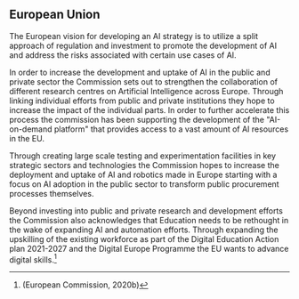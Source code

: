 ## European Union

The European vision for developing an AI strategy is to utilize a split approach of regulation and investment to promote the development of AI and address the risks associated with certain use cases of AI.

In order to increase the development and uptake of AI in the public and private sector the Commission sets out to strengthen the collaboration of different research centres on Artificial Intelligence across Europe.  Through linking individual efforts from public and private institutions they hope to increase the impact of the individual parts. In order to further accelerate this process the commission has been supporting the development of the "AI-on-demand platform" that provides access to a vast amount of AI resources in the EU.

Through creating large scale testing and experimentation facilities in key strategic sectors and technologies the Commission hopes to increase the deployment and uptake of AI and robotics made in Europe starting with a focus on AI adoption in the public sector to transform public procurement processes themselves.

Beyond investing into public and private research and development efforts the Commission also acknowledges that Education needs to be rethought in the wake of expanding AI and automation efforts. Through expanding the upskilling of the existing workforce as part of the Digital Education Action plan 2021-2027 and the Digital Europe Programme the EU wants to advance digital skills.[^27]

[^27]: (European Commission, 2020b)
